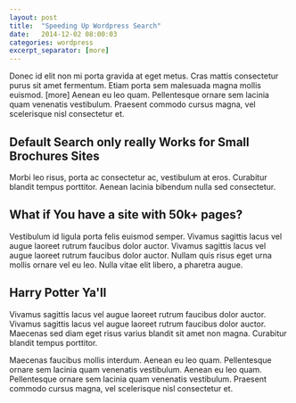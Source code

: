 ```yaml
---
layout: post
title:  "Speeding Up Wordpress Search"
date:   2014-12-02 08:00:03
categories: wordpress
excerpt_separator: [more]
---
```


Donec id elit non mi porta gravida at eget metus. Cras mattis consectetur purus sit amet fermentum. Etiam porta sem malesuada magna mollis euismod.
[more] Aenean eu leo quam. Pellentesque ornare sem lacinia quam venenatis vestibulum. Praesent commodo cursus magna, vel scelerisque nisl consectetur et.


## Default Search only really Works for Small Brochures Sites
Morbi leo risus, porta ac consectetur ac, vestibulum at eros. Curabitur blandit tempus porttitor. Aenean lacinia bibendum nulla sed consectetur.

## What if You have a site with 50k+ pages?
Vestibulum id ligula porta felis euismod semper. Vivamus sagittis lacus vel augue laoreet rutrum faucibus dolor auctor. Vivamus sagittis lacus vel augue laoreet rutrum faucibus dolor auctor. Nullam quis risus eget urna mollis ornare vel eu leo. Nulla vitae elit libero, a pharetra augue.


## Harry Potter Ya'll
Vivamus sagittis lacus vel augue laoreet rutrum faucibus dolor auctor. Vivamus sagittis lacus vel augue laoreet rutrum faucibus dolor auctor. Maecenas sed diam eget risus varius blandit sit amet non magna. Curabitur blandit tempus porttitor.

Maecenas faucibus mollis interdum. Aenean eu leo quam. Pellentesque ornare sem lacinia quam venenatis vestibulum. Aenean eu leo quam. Pellentesque ornare sem lacinia quam venenatis vestibulum. Praesent commodo cursus magna, vel scelerisque nisl consectetur et.